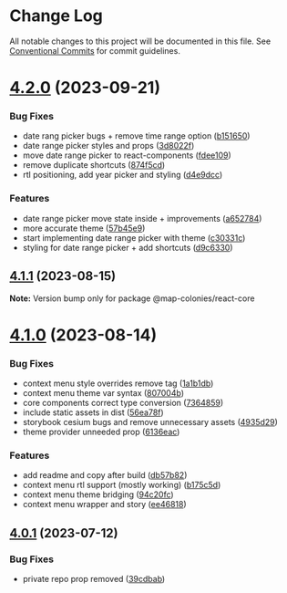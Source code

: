# Change Log

All notable changes to this project will be documented in this file.
See [Conventional Commits](https://conventionalcommits.org) for commit guidelines.

# [4.2.0](https://github.com/MapColonies/shared-components/compare/@map-colonies/react-core@4.1.1...@map-colonies/react-core@4.2.0) (2023-09-21)


### Bug Fixes

* date rang picker bugs + remove time range option ([b151650](https://github.com/MapColonies/shared-components/commit/b1516506ced3240f88bf19b12e326e47ecc69419))
* date range picker styles and props ([3d8022f](https://github.com/MapColonies/shared-components/commit/3d8022f95a75324f6ecaee5c98595bcb518a7150))
* move date range picker to react-components ([fdee109](https://github.com/MapColonies/shared-components/commit/fdee1096a3e7de848055948ec308321f04047bf9))
* remove duplicate shortcuts ([874f5cd](https://github.com/MapColonies/shared-components/commit/874f5cdaadbe85b6b98db3cb08d85dea58413ff1))
* rtl positioning, add year picker and styling ([d4e9dcc](https://github.com/MapColonies/shared-components/commit/d4e9dcc196abc4e5024cd03f87e0d20350ad8226))


### Features

* date range picker move state inside + improvements ([a652784](https://github.com/MapColonies/shared-components/commit/a652784dfd7aa04b38b6d6670923db0214e77bac))
* more accurate theme ([57b45e9](https://github.com/MapColonies/shared-components/commit/57b45e901833a77d036c0347374fbbc4f225bba4))
* start implementing date range picker with theme ([c30331c](https://github.com/MapColonies/shared-components/commit/c30331cde936dbd9b39f51ad1228218c233b244d))
* styling for date range picker + add shortcuts ([d9c6330](https://github.com/MapColonies/shared-components/commit/d9c6330fcba870a71d9efd6b462f10bb7a8b96a8))





## [4.1.1](https://github.com/MapColonies/shared-components/compare/@map-colonies/react-core@4.1.0...@map-colonies/react-core@4.1.1) (2023-08-15)

**Note:** Version bump only for package @map-colonies/react-core





# [4.1.0](https://github.com/MapColonies/shared-components/compare/@map-colonies/react-core@4.0.1...@map-colonies/react-core@4.1.0) (2023-08-14)


### Bug Fixes

* context menu style overrides remove tag ([1a1b1db](https://github.com/MapColonies/shared-components/commit/1a1b1db1d74f1f7631b76c5fe996650dd54cf2f4))
* context menu theme var syntax ([807004b](https://github.com/MapColonies/shared-components/commit/807004b06ef87b42a16eab11097799a9480c047c))
* core components correct type conversion ([7364859](https://github.com/MapColonies/shared-components/commit/7364859250274473db1d27e34a8e67de09d189f7))
* include static assets in dist ([56ea78f](https://github.com/MapColonies/shared-components/commit/56ea78f0b1478defbca3387ee5768856abd15a74))
* storybook cesium bugs and remove unnecessary assets ([4935d29](https://github.com/MapColonies/shared-components/commit/4935d295c7416e022773d53324ab03983903fee7))
* theme provider unneeded prop ([6136eac](https://github.com/MapColonies/shared-components/commit/6136eac7bbc17f4c5a45cc74fbb9c173cc4b198a))


### Features

* add readme and copy after build ([db57b82](https://github.com/MapColonies/shared-components/commit/db57b828e1351fe2b599f768c3c466fce74e36fa))
* context menu rtl support (mostly working) ([b175c5d](https://github.com/MapColonies/shared-components/commit/b175c5d194f0014362103f5fb1199098773275f1))
* context menu theme bridging ([94c20fc](https://github.com/MapColonies/shared-components/commit/94c20fcef52dc1bd09bcc5cc76ddce59a25efb21))
* context menu wrapper and story ([ee46818](https://github.com/MapColonies/shared-components/commit/ee468185dcd9716e85cb6be34f586f801c5bf0cc))






## [4.0.1](https://github.com/MapColonies/mc-shared-components/compare/@map-colonies/react-core@4.0.0...@map-colonies/react-core@4.0.1) (2023-07-12)


### Bug Fixes

* private repo prop removed ([39cdbab](https://github.com/MapColonies/mc-shared-components/commit/39cdbabc6c535a15ed41d91be6d77db24586820a))

